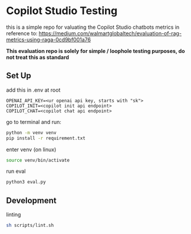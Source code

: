 # Copilot Studio Testing
this is a simple repo for valuating the Copilot Studio chatbots
metrics in reference to:
https://medium.com/walmartglobaltech/evaluation-of-rag-metrics-using-raga-0cd9bf001a76

**This evaluation repo is solely for simple / loophole testing purposes, do not treat this as standard**

## Set Up
add this in .env at root
```
OPENAI_API_KEY=<ur openai api key, starts with "sk">
COPILOT_INIT=<copilot init api endpoint>
COPILOT_CHAT=<copilot chat api endpoint>
```

go to terminal and run:
```bash
python -m venv venv
pip install -r requirement.txt
```
enter venv (on linux)
```bash
source venv/bin/activate
```
run eval
```bash
python3 eval.py
```

## Development
linting
```bash
sh scripts/lint.sh
```

